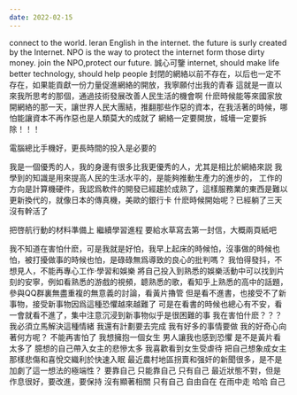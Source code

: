 ```yaml
---
date: 2022-02-15
---
```

connect to the world.
leran English in the internet.
the future is surly created by the Internet.
NPO is the way to protect the internet form those dirty money.
join the NPO,protect our future.
誠心可鑒
internet, should make life better
technology, should help people
封閉的網絡以前不存在，以后也一定不存在，如果能貢獻一份力量促進網絡的開放，我寧願付出我的青春
這就是一直以來我所思考的那個，通過技術發展改善人民生活的機會啊
什麽時候能等來國家放開網絡的那一天，讓世界人民大團結，推翻那些作惡的資本，在我活著的時候，哪怕能讓資本不再作惡也是人類莫大的成就了
網絡一定要開放，城墻一定要拆除！！！

電腦總比手機好，更長時間的投入是必要的

我是一個優秀的人，我的身邊有很多比我更優秀的人，尤其是相比於網絡來説
我學到的知識是用來提高人民的生活水平的，是能夠推動生產力的進步的，
工作的方向是計算機硬件，我認爲軟件的開發已經趨於成熟了，這樣服務業的東西是難以更新換代的，就像日本的傳真機，美歐的銀行卡
什麽時候開始呢？已經躺了三天沒有幹活了

把啓航行動的材料準備上
繼續學習進程
要給水草寫去第一封信，大概兩頁紙吧

我不知道在害怕什麽，可是我就是好怕，我早上起床的時候怕，沒事做的時候也怕，被打擾做事的時候也怕，是碌碌無爲導致的良心的批判嗎？
我怕得發抖，不想見人，不能再專心工作·學習和娛樂
將自己投入到熟悉的娛樂活動中可以找到片刻的安寧，例如看熟悉的游戲的視頻，聼熟悉的歌，看知乎上熟悉的高中的話題，參與QQ群裏無盡重複的無意義的討論，看黃片擼管
但是看不進書，也接受不了新事物，接受新事物因爲這種恐懼越來越難了
可是在看書的時候也總心有不安，看一會就看不進了，集中注意沉浸到新事物似乎是很困難的事
我在害怕什麽？？？  我必須立馬解決這種情緒 我還有計劃要去完成 我有好多的事情要做  我的好奇心向著何方呢？
不能再害怕了 我想擁抱一個女生 男人讓我也感到恐懼 是不是黃片看太多了 臆想的自己帶入女主的悲慘太多
我喜歡看到女生受虐待 把自己想象成女主 那樣悲傷和喜悅交織利於快速入眠
最近農村地區拐賣和强奸的新聞很多，是不是加劇了這一想法的極端性？
要靠自己
只能靠自己
只有自己
最近狀態不對，但是作息很好，要改進，要保持 沒有顯著相關
只有自己 自由自在 在雨中走 哈哈
自己